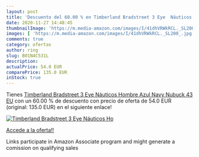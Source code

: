 ```yaml
---
layout: post
title: 'Descuento del 60.00 % en Timberland Bradstreet 3 Eye  Náuticos Ho'
date: 2020-11-27 14:48:45
thumbnailImage: 'https://m.media-amazon.com/images/I/41dhVRWkRCL._SL200_.jpg'
images: [ 'https://m.media-amazon.com/images/I/41dhVRWkRCL._SL200_.jpg' ]
comments: true
category: ofertas
author: ring
slug: B01N4C531L
description:
actualPrice: 54.0 EUR
comparePrice: 135.0 EUR
inStock: true
---
```


Tienes [Timberland Bradstreet 3 Eye  Náuticos Hombre  Azul Navy Nubuck  43 EU](https://www.amazon.es/dp/B01N4C531L/?tag=tolees-21) con un 60.00 % de descuento con precio de oferta de 54.0 EUR (original: 135.0 EUR) en el siguiente enlace!

[![Timberland Bradstreet 3 Eye  Náuticos Ho](https://m.media-amazon.com/images/I/41dhVRWkRCL._SL200_.jpg)](https://www.amazon.es/dp/B01N4C531L/?tag=tolees-21)

[Accede a la oferta!!](https://www.amazon.es/dp/B01N4C531L/?tag=tolees-21)

Links participate in Amazon Associate program and might generate a comission on qualifying sales


